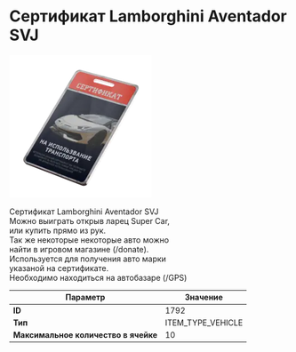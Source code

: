 # Сертификат Lamborghini Aventador SVJ

![Item Image](../img/1792.webp?raw=true)

Сертификат Lamborghini Aventador SVJ<br>Можно выиграть открыв ларец Super Car,<br>или купить прямо из рук.<br>Так же некоторые некоторые авто можно<br>найти в игровом магазине (/donate).<br>Используется для получения авто марки<br>указаной на сертификате.<br>Необходимо находиться на автобазаре (/GPS)


| Параметр | Значение |
|----------|----------|
| **ID** | 1792 |
| **Тип** | ITEM_TYPE_VEHICLE |
| **Максимальное количество в ячейке** | 10 |

